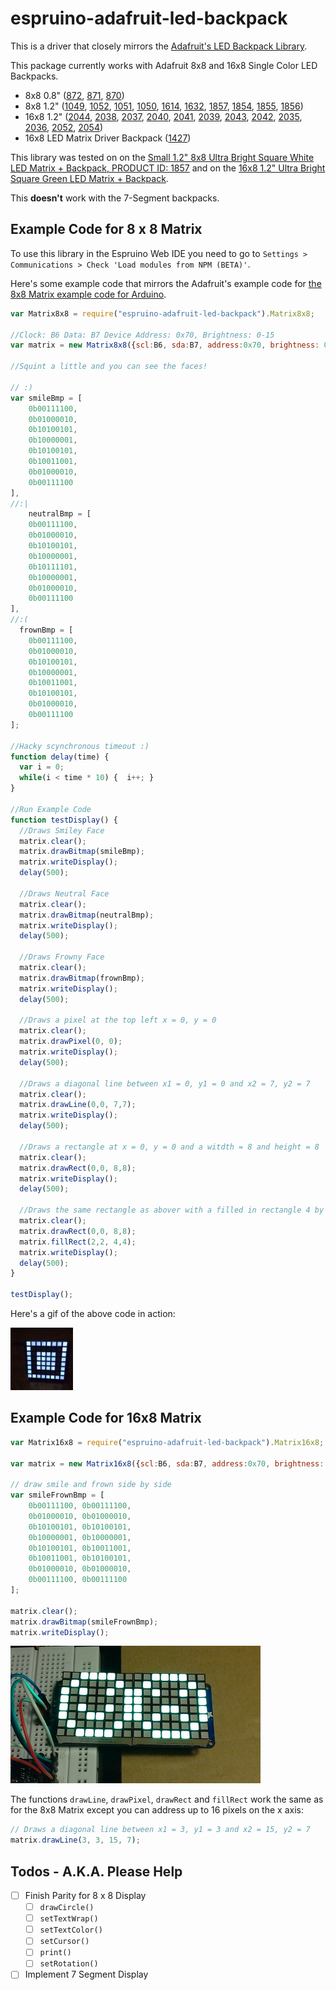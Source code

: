 # espruino-adafruit-led-backpack

This is a driver that closely mirrors the [Adafruit's LED Backpack Library](https://github.com/adafruit/Adafruit-LED-Backpack-Library).

This package currently works with Adafruit 8x8 and 16x8 Single Color LED Backpacks.

* 8x8 0.8" ([872](https://www.adafruit.com/products/872), [871](https://www.adafruit.com/products/871), [870](https://www.adafruit.com/products/870))
* 8x8 1.2" ([1049](https://www.adafruit.com/products/1049), [1052](https://www.adafruit.com/products/1052), [1051](https://www.adafruit.com/products/1051), [1050](https://www.adafruit.com/products/1050), [1614](https://www.adafruit.com/products/1614), [1632](https://www.adafruit.com/products/1632), [1857](https://www.adafruit.com/products/1857), [1854](https://www.adafruit.com/products/1854), [1855](https://www.adafruit.com/products/1855), [1856](https://www.adafruit.com/products/1856))
* 16x8 1.2" ([2044](https://www.adafruit.com/products/2044), [2038](https://www.adafruit.com/products/2038), [2037](https://www.adafruit.com/products/2037), [2040](https://www.adafruit.com/products/2040), [2041](https://www.adafruit.com/products/2041), [2039](https://www.adafruit.com/products/2039), [2043](https://www.adafruit.com/products/2043), [2042](https://www.adafruit.com/products/2042), [2035](https://www.adafruit.com/products/2035), [2036](https://www.adafruit.com/products/2036), [2052](https://www.adafruit.com/products/2052), [2054](https://www.adafruit.com/products/2054))
* 16x8 LED Matrix Driver Backpack ([1427](https://www.adafruit.com/products/1427))

This library was tested on on the [Small 1.2" 8x8 Ultra Bright Square White LED Matrix + Backpack, PRODUCT ID: 1857](https://www.adafruit.com/products/1857) and on the [16x8 1.2" Ultra Bright Square Green LED Matrix + Backpack](https://www.adafruit.com/products/2042).

This **doesn't** work with the 7-Segment backpacks.

## Example Code for 8 x 8 Matrix

To use this library in the Espruino Web IDE you need to go to `Settings > Communications > Check 'Load modules from NPM (BETA)'`.

Here's some example code that mirrors the Adafruit's example code for [the 8x8 Matrix example code for Arduino](https://github.com/adafruit/Adafruit-LED-Backpack-Library/blob/master/examples/matrix8x8/matrix8x8.ino).

```javascript
var Matrix8x8 = require("espruino-adafruit-led-backpack").Matrix8x8;

//Clock: B6 Data: B7 Device Address: 0x70, Brightness: 0-15
var matrix = new Matrix8x8({scl:B6, sda:B7, address:0x70, brightness: 0});

//Squint a little and you can see the faces!

// :)
var smileBmp = [
    0b00111100,
    0b01000010,
    0b10100101,
    0b10000001,
    0b10100101,
    0b10011001,
    0b01000010,
    0b00111100
],
//:|
    neutralBmp = [
    0b00111100,
    0b01000010,
    0b10100101,
    0b10000001,
    0b10111101,
    0b10000001,
    0b01000010,
    0b00111100
],
//:(
  frownBmp = [
    0b00111100,
    0b01000010,
    0b10100101,
    0b10000001,
    0b10011001,
    0b10100101,
    0b01000010,
    0b00111100
];

//Hacky scynchronous timeout :)
function delay(time) {
  var i = 0;
  while(i < time * 10) {  i++; }
}

//Run Example Code
function testDisplay() {
  //Draws Smiley Face
  matrix.clear();
  matrix.drawBitmap(smileBmp);
  matrix.writeDisplay();
  delay(500);

  //Draws Neutral Face
  matrix.clear();
  matrix.drawBitmap(neutralBmp);
  matrix.writeDisplay();
  delay(500);

  //Draws Frowny Face
  matrix.clear();
  matrix.drawBitmap(frownBmp);
  matrix.writeDisplay();
  delay(500);

  //Draws a pixel at the top left x = 0, y = 0
  matrix.clear();
  matrix.drawPixel(0, 0);
  matrix.writeDisplay();
  delay(500);

  //Draws a diagonal line between x1 = 0, y1 = 0 and x2 = 7, y2 = 7
  matrix.clear();
  matrix.drawLine(0,0, 7,7);
  matrix.writeDisplay();
  delay(500);

  //Draws a rectangle at x = 0, y = 0 and a witdth = 8 and height = 8
  matrix.clear();
  matrix.drawRect(0,0, 8,8);
  matrix.writeDisplay();
  delay(500);

  //Draws the same rectangle as abover with a filled in rectangle 4 by 4 starting at x = 2, y = 2
  matrix.clear();
  matrix.drawRect(0,0, 8,8);
  matrix.fillRect(2,2, 4,4);
  matrix.writeDisplay();
  delay(500);
}

testDisplay();
```

Here's a gif of the above code in action:

![](8x8.gif)

## Example Code for 16x8 Matrix

```javascript
var Matrix16x8 = require("espruino-adafruit-led-backpack").Matrix16x8;

var matrix = new Matrix16x8({scl:B6, sda:B7, address:0x70, brightness: 0});

// draw smile and frown side by side
var smileFrownBmp = [
    0b00111100, 0b00111100,
    0b01000010, 0b01000010,
    0b10100101, 0b10100101,
    0b10000001, 0b10000001,
    0b10100101, 0b10011001,
    0b10011001, 0b10100101,
    0b01000010, 0b01000010,
    0b00111100, 0b00111100
];

matrix.clear();
matrix.drawBitmap(smileFrownBmp);
matrix.writeDisplay();
```
![](smile_frown.jpg)

The functions `drawLine`, `drawPixel`, `drawRect` and `fillRect` work the same as for the 8x8 Matrix except you can address up to 16 pixels on the x axis:

```javascript
// Draws a diagonal line between x1 = 3, y1 = 3 and x2 = 15, y2 = 7
matrix.drawLine(3, 3, 15, 7);
```


## Todos - A.K.A. Please Help
- [ ] Finish Parity for 8 x 8 Display
  - [ ] `drawCircle()`
  - [ ] `setTextWrap()`
  - [ ] `setTextColor()`
  - [ ] `setCursor()`
  - [ ] `print()`
  - [ ] `setRotation()`
- [ ] Implement 7 Segment Display